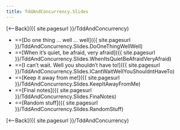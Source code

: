 ```yaml
---
title: TddAndConcurrency.Slides
---
```

[<--Back]({{ site.pagesurl }}/TddAndConcurrency)

* ==[Do one thing … well … well]({{ site.pagesurl }}/TddAndConcurrency.Slides.DoOneThingWellWell)
* ==[When it’s quiet, be afraid, very afraid]({{ site.pagesurl }}/TddAndConcurrency.Slides.WhenItsQuietBeAfraidVeryAfraid)
* ==[I can’t wait. Well you shouldn’t have to!]({{ site.pagesurl }}/TddAndConcurrency.Slides.ICantWaitWellYouShouldntHaveTo)
* ==[Keep it away from me!]({{ site.pagesurl }}/TddAndConcurrency.Slides.KeepItAwayFromMe)
* ==[Final notes]({{ site.pagesurl }}/TddAndConcurrency.Slides.FinaNotes)
* ==[Random stuff]({{ site.pagesurl }}/TddAndConcurrency.Slides.RandomStuff)

[<--Back]({{ site.pagesurl }}/TddAndConcurrency)